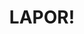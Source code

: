 ---
title: "LAPOR!"
desc: "Layanan Aspirasi dan Pengaduan Online Rakyat"
logo: /aplikasi-pusat/logo/lapor.png
eurl: http://www.lapor.go.id/
---